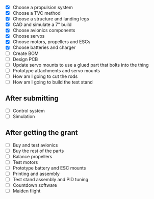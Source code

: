 - [x] Choose a propulsion system
- [x] Choose a TVC method
- [x] Choose a structure and landing legs
- [x] CAD and simulate a 7" build
- [x] Choose avionics components
- [x] Choose servos
- [x] Choose motors, propellers and ESCs
- [x] Choose batteries and charger
- [ ] Create BOM
- [ ] Design PCB
- [ ] Update servo mounts to use a glued part that bolts into the thing
- [ ] Prototype attachments and servo mounts
- [ ] How am I going to cut the rods
- [ ] How am I going to build the test stand

## After submitting

- [ ] Control system
- [ ] Simulation

## After getting the grant

- [ ] Buy and test avionics
- [ ] Buy the rest of the parts
- [ ] Balance propellers
- [ ] Test motors
- [ ] Prototype battery and ESC mounts
- [ ] Printing and assembly
- [ ] Test stand assembly and PID tuning
- [ ] Countdown software
- [ ] Maiden flight